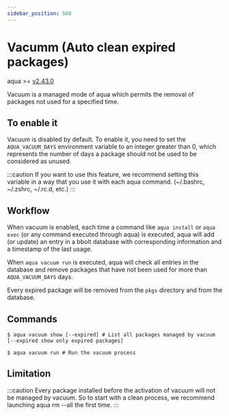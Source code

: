 ```yaml
---
sidebar_position: 500
---
```


# Vacumm (Auto clean expired packages)

aqua >= [v2.43.0](https://github.com/aquaproj/aqua/releases/tag/v2.43.0)

Vacuum is a managed mode of aqua which permits the removal of packages not used for a specified time.

## To enable it

Vacuum is disabled by default. To enable it, you need to set the `AQUA_VACUUM_DAYS` environment variable to an integer greater than 0, which represents the number of days a package should not be used to be considered as unused.

:::caution
If you want to use this feature, we recommend setting this variable in a way that you use it with each aqua command. (~/.bashrc, ~/.zshrc, ~/.rc.d, etc.)
:::

## Workflow

When vacuum is enabled, each time a command like `aqua install` or `aqua exec` (or any command executed through aqua) is executed, aqua will add (or update) an entry in a bbolt database with corresponding information and a timestamp of the last usage.

When `aqua vacuum run` is executed, aqua will check all entries in the database and remove packages that have not been used for more than `AQUA_VACUUM_DAYS` days.

Every expired package will be removed from the `pkgs` directory and from the database.

## Commands

```console
$ aqua vacuum show [--expired] # List all packages managed by vacuum [--expired show only expired packages]
```

```console
$ aqua vacuum run # Run the vacuum process
```

## Limitation

:::caution
Every package installed before the activation of vacuum will not be managed by vacuum. So to start with a clean process, we recommend launching aqua rm --all the first time.
:::

